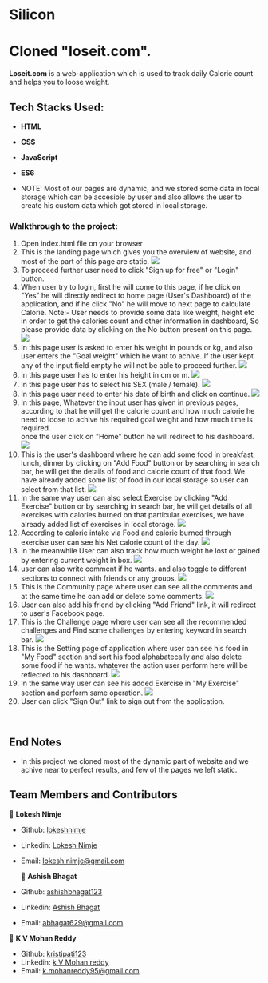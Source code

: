 # Silicon
# Cloned "loseit.com".
**Loseit.com** is a web-application which is used to track daily Calorie count and helps you to loose weight.

 ## Tech Stacks Used:
- **HTML**
- **CSS**
- **JavaScript**
- **ES6**
   
- NOTE: Most of our pages are dynamic, and we stored some data in local storage which can be accesible by user and also  allows the user to create his custom data which got stored in local storage.

### Walkthrough to the project:
1. 	Open index.html file on your browser
2.  This is the landing page which gives you the overview of website, and most of the part of this page are static. 
    <img src="./image/homepage.JPG">
3.  To proceed further user need to click "Sign up for free" or "Login" button.
4.  When user try to login, first he will come to this page, if he click on "Yes" he will directly redirect to home page    (User's Dashboard) of the application, and if he click "No" he will move to next page to calculate Calorie.
Note:- User needs to provide some data like weight, height etc in order to get the calories count and other information in dashboard, So please provide data by clicking on the No button present on this page.
    <img src="./image/Questions.JPG">
5.  In this page user is asked to enter his weight in pounds or kg, and also user enters the "Goal weight" which he want to achive. If the user kept any of the input field empty he will not be able to proceed further.
    <img src="./image/Weights.JPG">
6.  In this page user has to enter his height in cm or m.
    <img src="./image/height.JPG">
7.  In this page user has to select his SEX (male / female).
    <img src="./image/gender.JPG">
8.  In this page user need to enter his date of birth and click on continue.
    <img src="./image/DOB.JPG">
9.  In this page, Whatever the input user has given in previous pages, according to that he will get the calorie count and how much calorie he need to loose to achive his required goal weight and how much time is required.  
once the user click on "Home" button he will redirect to his dashboard.
    <img src="./image/calorie_count.JPG">
10. This is the user's dashboard where he can add some food in breakfast, lunch, dinner by clicking on "Add Food" button or by searching in search bar, he will get the details of food and calorie count of that food. We have already added some list of food in our local storage so user can select from that list.
    <img src="./image/dash.JPG">
11. In the same way user can also select Exercise by clicking "Add Exercise" button or by searching in search bar, he will get details of all exercises with calories burned on that particular exercises, we have already added list of exercises  in local storage.
    <img src="./image/exercise.JPG">
12. According to calorie intake via Food and calorie burned through exercise user can see his Net calorie count of the day.
    <img src="./image/calorie_data.JPG">
13. In the meanwhile User can also track how much weight he lost or gained by entering current weight in box.
    <img src="./image/weight_data.JPG">
14. user can also write comment if he wants. and also toggle to different sections to connect with friends or any groups.
    <img src="./image/Post.JPG">
15. This is the Community page where user can see all the comments and at the same time he can add or delete some comments.
    <img src="./image/Community.JPG">
16. User can also add his friend by clicking "Add Friend" link, it will redirect to user's Facebook page.
17. This is the Challenge page where user can see all the recommended challenges and Find some challenges by entering keyword in search bar.
    <img src="./image/challanges.JPG">
18. This is the Setting page of application where user can see his food in "My Food"  section and sort his food  alphabatecally and also delete some food if he wants. whatever the action user perform here will be reflected to his dashboard.
    <img src="./image/Settings.JPG">
19. In the same way user can see his added Exercise in "My Exercise"  section and perform same operation.
    <img src="./image/setting_exercise.JPG">
20. User can click "Sign Out" link to sign out from the application.

<br> 

## End Notes
- In this project we cloned most of the dynamic part of website and we achive near to perfect results, and few of the   pages we left static. 



## Team Members and Contributors

 👤 **Lokesh Nimje**

- Github: [lokeshnimje](https://github.com/lokeshnimje)
- Linkedin: [Lokesh Nimje](https://www.linkedin.com/in/lokesh-nimje-46841ba9/)
- Email: lokesh.nimje@gmail.com
 
  👤 **Ashish Bhagat**
  
- Github: [ashishbhagat123](https://github.com/ashishbhagat123)
- Linkedin: [Ashish Bhagat](https://www.linkedin.com/in/ashish-bhagat-3b2bb1142/)
- Email: abhagat629@gmail.com

 👤 **K V Mohan Reddy**

- Github: [kristipati123](https://github.com/kristipati123)
- Linkedin: [k V Mohan reddy](k.mohanreddy95@gmail.com)
- Email: k.mohanreddy95@gmail.com